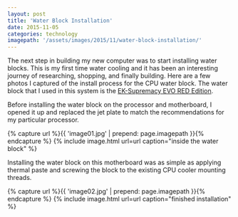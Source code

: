 ```yaml
---
layout: post
title: 'Water Block Installation'
date: 2015-11-05
categories: technology
imagepath: '/assets/images/2015/11/water-block-installation/'
---
```


The next step in building my new computer was to start installing water
blocks. This is my first time water cooling and it has been an interesting
journey of researching, shopping, and finally building. Here are a few
photos I captured of the install process for the CPU water block. The water
block that I used in this system is the [EK-Supremacy EVO RED Edition](https://shop.ekwb.com/ek-supremacy-evo-red-edition).

Before installing the water block on the processor and motherboard, I opened
it up and replaced the jet plate to match the recommendations for my
particular processor.

{% capture url %}{{ 'image01.jpg' | prepend: page.imagepath }}{% endcapture %}
{% include image.html url=url caption="inside the water block" %}

Installing the water block on this motherboard was as simple as applying
thermal paste and screwing the block to the existing CPU cooler mounting
threads.

{% capture url %}{{ 'image02.jpg' | prepend: page.imagepath }}{% endcapture %}
{% include image.html url=url caption="finished installation" %}
